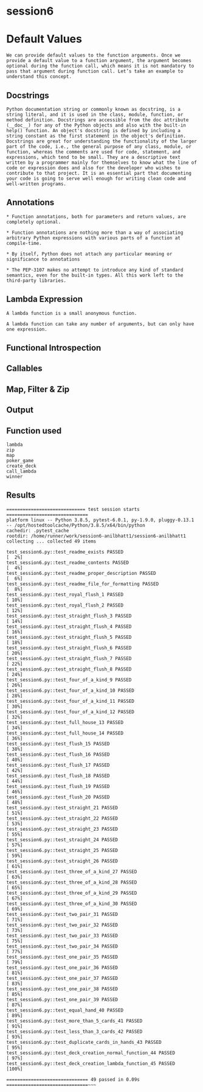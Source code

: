 # session6

# Default Values
	We can provide default values to the function arguments. Once we provide a default value to a function argument, the argument becomes optional during the function call, which means it is not mandatory to pass that argument during function call. Let’s take an example to understand this concept.

## Docstrings 
	Python documentation string or commonly known as docstring, is a string literal, and it is used in the class, module, function, or method definition. Docstrings are accessible from the doc attribute (__doc__) for any of the Python objects and also with the built-in help() function. An object's docstring is defined by including a string constant as the first statement in the object's definition.
    Docstrings are great for understanding the functionality of the larger part of the code, i.e., the general purpose of any class, module, or function, whereas the comments are used for code, statement, and expressions, which tend to be small. They are a descriptive text written by a programmer mainly for themselves to know what the line of code or expression does and also for the developer who wishes to contribute to that project. It is an essential part that documenting your code is going to serve well enough for writing clean code and well-written programs.

## Annotations
	* Function annotations, both for parameters and return values, are completely optional.

	* Function annotations are nothing more than a way of associating arbitrary Python expressions with various parts of a function at compile-time.

	* By itself, Python does not attach any particular meaning or significance to annotations

	* The PEP-3107 makes no attempt to introduce any kind of standard semantics, even for the built-in types. All this work left to the third-party libraries.

## Lambda Expression
	A lambda function is a small anonymous function.

	A lambda function can take any number of arguments, but can only have one expression.


## Functional Introspection


## Callables

## Map, Filter & Zip

## Output


## Function used
    lambda
    zip
    map
    poker_game
    create_deck
    call_lambda
    winner
    
## Results

~~~Run pytest -v
============================= test session starts ==============================
platform linux -- Python 3.8.5, pytest-6.0.1, py-1.9.0, pluggy-0.13.1 -- /opt/hostedtoolcache/Python/3.8.5/x64/bin/python
cachedir: .pytest_cache
rootdir: /home/runner/work/session6-anilbhatt1/session6-anilbhatt1
collecting ... collected 49 items

test_session6.py::test_readme_exists PASSED                              [  2%]
test_session6.py::test_readme_contents PASSED                            [  4%]
test_session6.py::test_readme_proper_description PASSED                  [  6%]
test_session6.py::test_readme_file_for_formatting PASSED                 [  8%]
test_session6.py::test_royal_flush_1 PASSED                              [ 10%]
test_session6.py::test_royal_flush_2 PASSED                              [ 12%]
test_session6.py::test_straight_flush_3 PASSED                           [ 14%]
test_session6.py::test_straight_flush_4 PASSED                           [ 16%]
test_session6.py::test_straight_flush_5 PASSED                           [ 18%]
test_session6.py::test_straight_flush_6 PASSED                           [ 20%]
test_session6.py::test_straight_flush_7 PASSED                           [ 22%]
test_session6.py::test_straight_flush_8 PASSED                           [ 24%]
test_session6.py::test_four_of_a_kind_9 PASSED                           [ 26%]
test_session6.py::test_four_of_a_kind_10 PASSED                          [ 28%]
test_session6.py::test_four_of_a_kind_11 PASSED                          [ 30%]
test_session6.py::test_four_of_a_kind_12 PASSED                          [ 32%]
test_session6.py::test_full_house_13 PASSED                              [ 34%]
test_session6.py::test_full_house_14 PASSED                              [ 36%]
test_session6.py::test_flush_15 PASSED                                   [ 38%]
test_session6.py::test_flush_16 PASSED                                   [ 40%]
test_session6.py::test_flush_17 PASSED                                   [ 42%]
test_session6.py::test_flush_18 PASSED                                   [ 44%]
test_session6.py::test_flush_19 PASSED                                   [ 46%]
test_session6.py::test_flush_20 PASSED                                   [ 48%]
test_session6.py::test_straight_21 PASSED                                [ 51%]
test_session6.py::test_straight_22 PASSED                                [ 53%]
test_session6.py::test_straight_23 PASSED                                [ 55%]
test_session6.py::test_straight_24 PASSED                                [ 57%]
test_session6.py::test_straight_25 PASSED                                [ 59%]
test_session6.py::test_straight_26 PASSED                                [ 61%]
test_session6.py::test_three_of_a_kind_27 PASSED                         [ 63%]
test_session6.py::test_three_of_a_kind_28 PASSED                         [ 65%]
test_session6.py::test_three_of_a_kind_29 PASSED                         [ 67%]
test_session6.py::test_three_of_a_kind_30 PASSED                         [ 69%]
test_session6.py::test_two_pair_31 PASSED                                [ 71%]
test_session6.py::test_two_pair_32 PASSED                                [ 73%]
test_session6.py::test_two_pair_33 PASSED                                [ 75%]
test_session6.py::test_two_pair_34 PASSED                                [ 77%]
test_session6.py::test_one_pair_35 PASSED                                [ 79%]
test_session6.py::test_one_pair_36 PASSED                                [ 81%]
test_session6.py::test_one_pair_37 PASSED                                [ 83%]
test_session6.py::test_one_pair_38 PASSED                                [ 85%]
test_session6.py::test_one_pair_39 PASSED                                [ 87%]
test_session6.py::test_equal_hand_40 PASSED                              [ 89%]
test_session6.py::test_more_than_5_cards_41 PASSED                       [ 91%]
test_session6.py::test_less_than_3_cards_42 PASSED                       [ 93%]
test_session6.py::test_duplicate_cards_in_hands_43 PASSED                [ 95%]
test_session6.py::test_deck_creation_normal_function_44 PASSED           [ 97%]
test_session6.py::test_deck_creation_lambda_function_45 PASSED           [100%]

============================== 49 passed in 0.09s ==============================~~~
	
